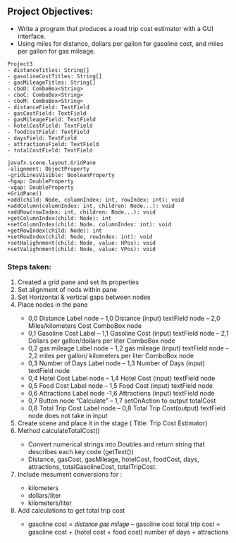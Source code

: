 <h2>Project Objectives:</h2>
<ul>
<li>Write a program that produces a road trip cost estimator with a GUI interface.</li>
<li>Using miles for distance, dollars per gallon for gasoline cost, and miles per gallon for gas mileage.</li>
</ul>


	Project3
	- distanceTitles: String[]           
	- gasolineCostTitles: String[]       
	- gasMileageTitles: String[]         
	- cboD: ComboBox<String>             
	- cboC: ComboBox<String>             
	- cboM: ComboBox<String>             
	- distanceField: TextField           
	- gasCostField: TextField            
	- gasMileageField: TextField         
	- hotelCostField: TextField          
	- foodCostField: TextField           
	- daysField: TextField               
	- attractionsField: TextField        
	- totalCostField: TextField   

	javafx.scene.layout.GridPane
	-alignment: ObjectProperty
	-gridLinesVisible: BooleanProperty
	-hgap: DoubleProperty
	-vgap: DoubleProperty
	+GridPane()
	+add(child: Node, columnIndex: int, rowIndex: int): void
	+addColumn(columnIndex: int, children: Node...): void
	+addRow(rowIndex: int, children: Node...): void
	+getColumnIndex(child: Node): int
	+setColumnIndex(child: Node, columnIndex: int): void
	+getRowIndex(child: Node): int
	+setRowIndex(child: Node, rowIndex: int): void
	+setHalighnment(child: Node, value: HPos): void
	+setValighnment(child: Node, value: VPos): void

<h3>Steps taken:</h3> 	
<ol>
 <li>Created a grid pane and set its properties</li>
 <li>Set alignment of nods within pane</li>
 <li>Set Horizontal & vertical gaps between nodes</li>
 <li>Place nodes in the pane</li>
	 <ul>
		 <li>0,0 Distance Label node – 1,0 Distance (input) textField node – 2,0 Miles/kilometers Cost ComboBox node</li>
		 <li>0,1 Gasoline Cost Label – 1,1 Gasoline Cost (input) textField node – 2,1 Dollars per gallon/dollars per liter ComboBox node</li>
		 <li>0,2 gas mileage Label node – 1,2 gas mileage (input) textField node – 2,2 miles per gallon/ kilometers per liter ComboBox node</li>
		 <li>0,3 Number of Days Label node – 1,3 Number of Days (input) textField node</li>
		 <li>0,4 Hotel Cost Label node – 1,4 Hotel Cost (input) textField node</li>
		 <li>0,5 Food Cost Label node – 1,5 Food Cost (input) textField node</li>
		 <li>0,6 Attractions Label node -1,6 Attractions (input) textField node</li>
		 <li>0,7 Button node ”Calculate” – 1,7 setOnAction to output totalCost</li>
		 <li>0,8 Total Trip Cost Label node – 0,8 Total Trip Cost(output) textField node does not take in input</li>
	</ul>

<li>Create scene and place it in the stage ( Title: Trip Cost Estimator)</li>
<li>Method calculateTotalCost()</li>
	<ul>
		<li>Convert numerical strings into Doubles and return string that describes each key code (getText())</li>
		<li>Distance, gasCost, gasMileage, hotelCost, foodCost, days, attractions, totalGasolineCost, totalTripCost.</li>
	</ul>
<li>Include mesument conversions for :</li>
	<ul>	
 		<li>kilometers</li>
		<li>dollars/liter</li>
		<li>kilometers/liter</li>
	</ul>
 <li>Add calculations to get total trip cost </li>
 		<ul><li>gasoline cost = 𝑑𝑖𝑠𝑡𝑎𝑛𝑐𝑒 𝑔𝑎𝑠 𝑚𝑖𝑙𝑎𝑔𝑒 –  gasoline cost total trip cost = gasoline cost + (hotel cost + food cost)  number of days + attractions</li></ul>

 </ol>

	

